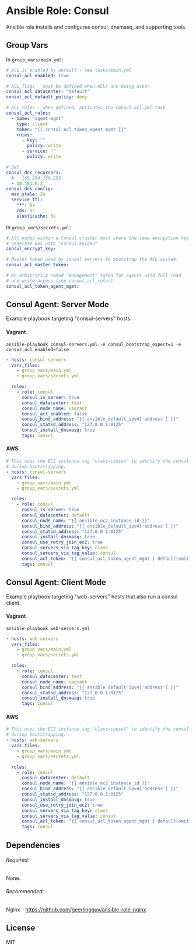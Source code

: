 # Ansible Role: Consul

Ansible role installs and configures consul, dnsmasq, and supporting tools.


## Group Vars

In `group_vars/main.yml`:

```yml
# ACL is enabled by default - see tasks/main.yml
consul_acl_enabled: true

# ACL flags - must be defined when ACLs are being used:
consul_acl_datacenter: "default"
consul_acl_default_policy: deny

# ACL rules - when defined, activates the consul-acl.yml task
consul_acl_rules:
  - name: "agent-mgmt"
    type: client
    token: "{{ consul_acl_token_agent_mgmt }}"
    rules:
      - key: ""
        policy: write
      - service: ""
        policy: write

# DNS
consul_dns_recursors:
  # - 169.254.169.253
  - 10.101.0.2
consul_dns_config:
  max_stale: 2s
  service_ttl:
    "*": 0s
    rds: 5s
    elasticache: 5s
```

In `group_vars/secrets.yml`:

```yml
# All nodes within a Consul cluster must share the same encryption key.
# Generate key with "consul keygen"
consul_encrypt_key:

# Master token used by consul servers to bootstrap the ACL system.
consul_acl_master_token:

# An arbitrarily named "management" token for agents with full read
# and write access (see consul_acl_rules)
consul_acl_token_agent_mgmt:

```


## Consul Agent: Server Mode

Example playbook targeting "consul-servers" hosts.

#### Vagrant

```
ansible-playbook consul-servers.yml -e consul_bootstrap_expect=1 -e consul_acl_enabled=false
```

```yml
- hosts: consul-servers
  vars_files:
    - group_vars/main.yml
    - group_vars/secrets.yml

  roles:
    - role: consul
      consul_is_server: true
      consul_datacenter: test
      consul_node_name: vagrant
      consul_acl_enabled: false
      consul_bind_address: "{{ ansible_default_ipv4['address'] }}"
      consul_statsd_address: "127.0.0.1:8125"
      consul_install_dnsmasq: true
      tags: consul
```


#### AWS

```yml
# This uses the EC2 instance tag "class=consul" to identify the consul servers
# during bootstrapping.
- hosts: consul-servers
  vars_files:
    - group_vars/main.yml
    - group_vars/secrets.yml

  roles:
    - role: consul
      consul_is_server: true
      consul_datacenter: default
      consul_node_name: "{{ ansible_ec2_instance_id }}"
      consul_bind_address: "{{ ansible_default_ipv4['address'] }}"
      consul_statsd_address: "127.0.0.1:8125"
      consul_install_dnsmasq: true
      consul_use_retry_join_ec2: true
      consul_servers_via_tag_key: class
      consul_servers_via_tag_value: consul
      consul_acl_token: "{{ consul_acl_token_agent_mgmt | default(omit) }}"
      tags: consul
```


## Consul Agent: Client Mode

Example playbook targeting "web-servers" hosts that also run a consul client.

#### Vagrant

```
ansible-playbook web-servers.yml
```

```yml
- hosts: web-servers
  vars_files:
    - group_vars/main.yml
    - group_vars/secrets.yml

  roles:
    - role: consul
      consul_datacenter: test
      consul_node_name: vagrant
      consul_bind_address: "{{ ansible_default_ipv4['address'] }}"
      consul_statsd_address: "127.0.0.1:8125"
      consul_install_dnsmasq: true
      tags: consul
```


#### AWS

```yml
# This uses the EC2 instance tag "class=consul" to identify the consul servers
# during bootstrapping.
- hosts: web-servers
  vars_files:
    - group_vars/main.yml
    - group_vars/secrets.yml

  roles:
    - role: consul
      consul_datacenter: default
      consul_node_name: "{{ ansible_ec2_instance_id }}"
      consul_bind_address: "{{ ansible_default_ipv4['address'] }}"
      consul_statsd_address: "127.0.0.1:8125"
      consul_install_dnsmasq: true
      consul_use_retry_join_ec2: true
      consul_servers_via_tag_key: class
      consul_servers_via_tag_value: consul
      consul_acl_token: "{{ consul_acl_token_agent_mgmt | default(omit) }}"
      tags: consul
```


## Dependencies

###### Required:

None.

###### Recommended:

Nginx - https://github.com/geerlingguy/ansible-role-nginx


## License

MIT
